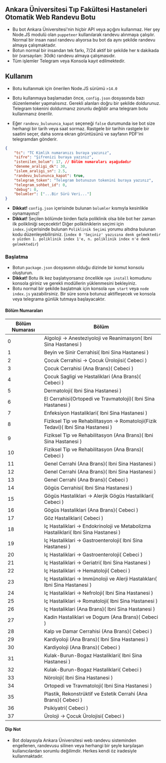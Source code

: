 

## Ankara Üniversitesi Tıp Fakültesi Hastaneleri Otomatik Web Randevu Botu
- Bu bot Ankara Üniversitesi'nin hiçbir API veya açığını kullanmaz. Her şey Node.JS modulü olan `puppeteer` kullanılarak randevu alınmaya çalışılır. Normal bir insan nasıl randevu alıyorsa bu bot da aynı şekilde randevu almaya çalışmaktadır.
- Botun normal bir insandan tek farkı, 7/24 aktif bir şekilde her `N` dakikada bir (varsayılan: 30dk) randevu almaya çalışmasıdır.
- Tüm işlemler Telegram veya Konsola kayıt edilmektedir.

## Kullanım

- Botu kullanmak için önerilen Node.JS sürümü `>14.0`

- Botu kullanmaya başlamadan önce, `config.json` dosyasında bazı düzenlemeler yapmalısınız. Gerekli alanları doğru bir şekilde doldurunuz. Telegram tokenini doldurmanız zorunlu değildir ama telegram botu kullanmanız önerilir.
- Eğer `randevu_bulununca_kapat` seçeneği `false` durumunda ise bot size herhangi bir tarih veya saat sormaz. Rastgele bir tarihin rastgele bir saatini seçer, daha sonra ekran görüntüsünü ve sayfanın PDF'ini telegramdan gönderir.
```json
{
	"tc": "TC Kimlik numaranızı buraya yazınız",
	"sifre": "Şifrenizi buraya yazınız",
	"istenilen_bolum": 17, // Bölüm numaraları aşağıdadır
	"deneme_araligi_dk": 30,
	"islem_araligi_sn": 2.5,
	"randevu_bulununca_kapat": true,
	"telegram_token": "Telegram botunuzun tokenini buraya yazınız",
	"telegram_sohbet_id": 0,
	"debug": 0,
	"bolumler": ["...Bir Sürü Veri..."]
}
```

- **Dikkat!** `config.json` içerisinde bulunan `bolumler` kısmıyla kesinlikle oynamayınız!
- **Dikkat!** Seçilen bölümde birden fazla poliklinik olsa bile bot her zaman ilk polikliniği seçecektir! Diğer polikliniklerin seçimi için `index.js`içerisinde bulunan `Poliklinik Seçimi` yorumu altıdna bulunan kodu düzenleyebilirsiniz. (`index 0 'Seçiniz' yazısına denk gelmektedir o yüzden 1. poliklinik index 1'e, n. poliklinik index n'e denk gelmektedir`)

### Başlatma
- Botun `package.json` dosyasının olduğu dizinde bir komut konsolu oluşturun.
- **Dikkat!** Botu ilk kez başlatıyorsanız öncelikle `npm install` komudunu konsola giriniz ve gerekli modüllerin yüklenmesini bekleyiniz.
- Botu normal bir şekilde başlatmak için konsola `npm start` veya `node index.js` yazabilirsiniz. Bir süre sonra botunuz aktifleşecek ve konsola veya telegrama günlük tutmaya başlayacaktır.
#### Bölüm Numaraları
| Bölüm Numarası | Bölüm |
|---|---|
|0 | Algoloji -> Anesteziyoloji ve Reanimasyon(  Ibni Sina Hastanesi )|
|1 | Beyin ve Sinir Cerrahisi(  Ibni Sina Hastanesi )|
|2 | Çocuk Cerrahisi -> Çocuk Ürolojisi( Cebeci )|
|3 | Çocuk Cerrahisi (Ana Brans)( Cebeci )|
|4 | Çocuk Sagligi ve Hastaliklari (Ana Brans)( Cebeci )|
|5 | Dermatoloji(  Ibni Sina Hastanesi )|
|6 | El Cerrahisi(Ortopedi ve Travmatoloji)(  Ibni Sina Hastanesi )|
|7 | Enfeksiyon Hastaliklari(  Ibni Sina Hastanesi )|
|8 | Fiziksel Tip ve Rehabilitasyon -> Romatoloji(Fizik Tedavi)(  Ibni Sina Hastanesi )|
|9 | Fiziksel Tip ve Rehabilitasyon (Ana Brans)(  Ibni Sina Hastanesi )|
|10 | Fiziksel Tip ve Rehabilitasyon (Ana Brans)( Cebeci )|
|11 | Genel Cerrahi (Ana Brans)(  Ibni Sina Hastanesi )|
|12 | Genel Cerrahi (Ana Brans)(  Ibni Sina Hastanesi )|
|13 | Genel Cerrahi (Ana Brans)( Cebeci )|
|14 | Gögüs Cerrahisi(  Ibni Sina Hastanesi )|
|15 | Gögüs Hastaliklari -> Alerjik Gögüs Hastaliklari( Cebeci )|
|16 | Gögüs Hastaliklari (Ana Brans)( Cebeci )|
|17 | Göz Hastaliklari( Cebeci )|
|18 | Iç Hastaliklari -> Endokrinoloji ve Metabolizma Hastaliklari(  Ibni Sina Hastanesi )|
|19 | Iç Hastaliklari -> Gastroenteroloji(  Ibni Sina Hastanesi )|
|20 | Iç Hastaliklari -> Gastroenteroloji( Cebeci )|
|21 | Iç Hastaliklari -> Geriatri(  Ibni Sina Hastanesi )|
|22 | Iç Hastaliklari -> Hematoloji( Cebeci )|
|23 | Iç Hastaliklari -> Immünoloji ve Alerji Hastalıkları(  Ibni Sina Hastanesi )|
|24 | Iç Hastaliklari -> Nefroloji(  Ibni Sina Hastanesi )|
|25 | Iç Hastaliklari -> Romatoloji(  Ibni Sina Hastanesi )|
|26 | Iç Hastaliklari (Ana Brans)(  Ibni Sina Hastanesi )|
|27 | Kadin Hastaliklari ve Dogum (Ana Brans)( Cebeci )|
|28 | Kalp ve Damar Cerrahisi (Ana Brans)( Cebeci )|
|29 | Kardiyoloji (Ana Brans)(  Ibni Sina Hastanesi )|
|30 | Kardiyoloji (Ana Brans)( Cebeci )|
|31 | Kulak-Burun-Bogaz Hastaliklari(  Ibni Sina Hastanesi )|
|32 | Kulak-Burun-Bogaz Hastaliklari( Cebeci )|
|33 | Nöroloji(  Ibni Sina Hastanesi )|
|34 | Ortopedi ve Travmatoloji(  Ibni Sina Hastanesi )|
|35 | Plastik, Rekonstrüktif ve Estetik Cerrahi (Ana Brans)( Cebeci )|
|36 | Psikiyatri( Cebeci )|
|37 | Üroloji -> Çocuk Ürolojisi( Cebeci )|

#### Dip Not
- Bot dolayısıyla Ankara Üniversitesi web randevu sisteminden engellenen, randevusu silinen veya herhangi bir şeyle karşılaşan kullanıcılardan sorumlu değilimdir. Herkes kendi öz iradesiyle kullanmaktadır.
